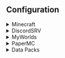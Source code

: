 ## Configuration
<details>
    <summary>Minecraft</summary>

---
<details>
    <summary>server.properties</summary>

*[Documentation](https://minecraft.fandom.com/wiki/Server.properties#Java_Edition_3)*
```properties
motd=${CFG_HOST}
spawn-protection=0
difficulty=hard
allow-flight=true
white-list=true
```
</details>

---
</details>
<details>
    <summary>DiscordSRV</summary>

---
<details>
    <summary>config.yml</summary>

*[Documentation](https://docs.discordsrv.com/config)*
```yaml
BotToken: ${CFG_DISCORDSRV_BOT_TOKEN}
Channels: {"global": "${CFG_DISCORDSRV_GLOBAL_CHANNEL_ID}"}
DiscordConsoleChannelId: ${CFG_DISCORDSRV_CONSOLE_CHANNEL_ID}
DiscordGameStatus: ["on ${CFG_HOST}"]
Experiment_WebhookChatMessageDelivery: true
```
</details>
<details>
    <summary>messages.yml</summary>

*[Documentation](https://docs.discordsrv.com/messages)*
```yaml
DiscordChatChannelServerStartupMessage: ""
DiscordChatChannelServerShutdownMessage: ""
ServerWatchdogMessage: "<t:%timestamp%:R> <@${CFG_DISCORDSRV_USERID}>, the server hasn't ticked in %timeout% seconds :fire::bangbang:"
```
<details>
    <summary>Glossary</summary>

- *[DiscordChatChannelServerStartupMessage](https://docs.discordsrv.com/messages/#DiscordChatChannelServerStartupMessage)*
	* Disable server startup messages
- *[DiscordChatChannelServerShutdownMessage](https://docs.discordsrv.com/messages/#DiscordChatChannelServerShutdownMessage)*
	* Disable server shutdown messages
- *[ServerWatchdogMessage](https://docs.discordsrv.com/messages/#ServerWatchdogMessage)*
	* Send server watchdog message to a custom userID
</details>
</details>

---
</details>
<details>
    <summary>MyWorlds</summary>

---
<details>
    <summary>config.yml</summary>

*[Documentation](https://wiki.traincarts.net/p/MyWorlds/Configuration)*
```yaml
useWorldInventories: true
mainWorld: "lobby"
```
<details>
    <summary>Glossary</summary>

- *useWorldInventories*
	* Make all worlds hold their own inventory state. This is done to later merge world inventories.
</details>
</details>
<details>
    <summary>defaultproperties.yml</summary>

*[Documentation](https://wiki.traincarts.net/p/MyWorlds/WorldConfiguration)*
```yaml
keepSpawnLoaded: false
```
<details>
    <summary>Glossary</summary>

- *keepSpawnLoaded*
	* Don't waste memory keeping spawn areas loaded!
</details>
</details>

---
</details>
<details>
    <summary>PaperMC</summary>

---
<details>
    <summary>paper-global.yml</summary>

*[Documentation](https://docs.papermc.io/paper/reference/global-configuration)*
```yaml
timings:
    enabled: false
scoreboards:
    track-plugin-scoreboards: true
unsupported-settings:
    allow-headless-pistons: true
    allow-permanent-block-break-exploits: true
    allow-piston-duplication: true
```
<details>
    <summary>Glossary</summary>

- *[timings.enabled](https://docs.papermc.io/paper/reference/global-configuration#enabled-1)*
	* Use spark instead of timings for performance profiling
</details>
</details>
<details>
	<summary>paper-world-defaults.yml</summary>

*[Documentation](https://docs.papermc.io/paper/reference/world-configuration)*
```yaml
anticheat:
    anti-xray.enabled: true
entities:
    behavior:
        ender-dragons-death-always-places-dragon-egg: true
        parrots-are-unaffected-by-player-movement: true
fixes:
    disable-unloaded-chunk-enderpearl-exploit: false
    fix-curing-zombie-villager-discount-exploit: false
scoreboards:
    allow-non-player-entities-on-scoreboards: true
spawn:
    allow-using-signs-inside-spawn-protection: true
```
</details>

---
</details>
<details>
	<summary>Data Packs</summary>

- *Classic Fishing Loot*
	* Reverts the fishing loot back to its pre-1.16 loot table.
- *Coordinates HUD*
	* Adds information to your action bar (XYZ coords and a 24 hour clock).
		* `/trigger ch_toggle`
- *Name Colours*
	* Allows the player to change the colour of their username in chat and in-game.
		* `/trigger color`
- *Nether Portal Coords*
	* Adds a trigger that calculates where a nether portal must be placed in the **other** dimension. Useful for syncing up nether portals.
		* `/trigger nc_overworld/nc_nether`
- *Transfer Enchantments 2 (Books Edition)*
	* Allows the player to transfer enchantments from their items onto books.
		* Throw the item and a book on top of an anvil (not inside it) and the item enchantments will be transferred to the book.
</details>
